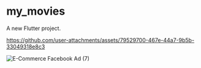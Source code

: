 # my_movies

A new Flutter project.


https://github.com/user-attachments/assets/79529700-467e-44a7-9b5b-33049318e8c3


![E-Commerce Facebook Ad (7)](https://github.com/user-attachments/assets/a17289cb-92dd-4038-953f-9412e1377788)

